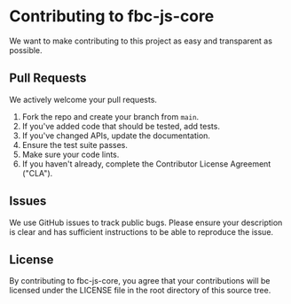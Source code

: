 # Contributing to fbc-js-core
We want to make contributing to this project as easy and transparent as
possible.

## Pull Requests
We actively welcome your pull requests.

1. Fork the repo and create your branch from `main`.
2. If you've added code that should be tested, add tests.
3. If you've changed APIs, update the documentation.
4. Ensure the test suite passes.
5. Make sure your code lints.
6. If you haven't already, complete the Contributor License Agreement ("CLA").

## Issues
We use GitHub issues to track public bugs. Please ensure your description is
clear and has sufficient instructions to be able to reproduce the issue.

## License
By contributing to fbc-js-core, you agree that your contributions will be licensed
under the LICENSE file in the root directory of this source tree.
